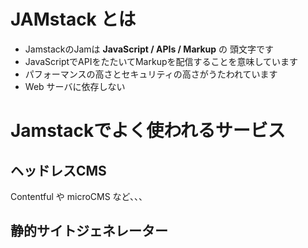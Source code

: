 # JAMstack とは

+ JamstackのJamは **JavaScript / APIs / Markup** の 頭文字です  
+ JavaScriptでAPIをたたいてMarkupを配信することを意味しています
+ パフォーマンスの高さとセキュリティの高さがうたわれています
+ Web サーバに依存しない


# Jamstackでよく使われるサービス

## ヘッドレスCMS

Contentful や microCMS など、、、  



## 静的サイトジェネレーター

